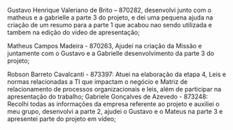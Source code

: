 Gustavo Henrique Valeriano de Brito – 870282, desenvolvi junto com o matheus e a gabrielle a parte 3 do projeto, e dei uma pequena ajuda na criação de um resumo para a parte 1 que acabou nao sendo utilizada e tambem na edição do video de apresentação;

Matheus Campos Madeira - 870263, Ajudei na criação da Missão e juntamente com o Gustavo e a Gabrielle desenvolvimento da parte 3 do projeto;

Robson Barreto Cavalcanti - 873397: Atuei na elaboração da etapa 4, Leis e normas relacionadas a TI que impactam o negócio e Matriz de relacionamento de processos organizacionais e leis, além de participar na apresentação do trabalho;
Gabriele Gonçalves de Azevedo - 873248: Recolhi todas as informações da empresa referente ao projeto e auxiliei o meu grupo, desenvolvi a parte 2, ajudei o Gustavo e o Mateus na parte 3 e apresentei parte do projeto em vídeo;